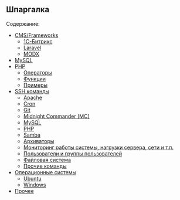 Шпаргалка
---------

Содержание:

- [CMS/Frameworks](cms-frameworks/readme.md "CMS/Frameworks")
    - [1С-Битрикс](cms-frameworks/1c-bitrix/readme.md "1С-Битрикс")
    - [Laravel](cms-frameworks/laravel/readme.md "Laravel")
    - [MODX](cms-frameworks/modx/readme.md "MODX")
- [MySQL](mysql/readme.md "MySQL")
- [PHP](php/readme.md "PHP")
    - [Операторы](php/operators.md "Операторы")
    - [Функции](php/functions.md "Функции")
    - [Примеры](php/examples/readme.md "Примеры")
- [SSH команды](ssh-commands/readme.md "SSH команды")
    - [Apache](ssh-commands/apache.md "Apache")
    - [Cron](ssh-commands/cron.md "Cron")
    - [Git](ssh-commands/git.md "Git")
    - [Midnight Commander (MC)](ssh-commands/midnight-commander.md "Midnight Commander (MC)")
    - [MySQL](ssh-commands/mysql.md "MySQL")
    - [PHP](ssh-commands/php.md "PHP")
    - [Samba](ssh-commands/samba.md "Samba")
    - [Архиваторы](ssh-commands/archivers.md "Архиваторы")
    - [Мониторинг работы системы, нагрузки сервера, сети и т.п.](ssh-commands/monitoring-system-operation-server-load-network-etc.md "Мониторинг работы системы, нагрузки сервера, сети и т.п.")
    - [Пользователи и группы пользователей](ssh-commands/users-and-user-groups.md "Пользователи и группы пользователей")
    - [Файловая система](ssh-commands/file-system.md "Файловая система")
    - [Прочие команды](ssh-commands/readme.md#other-commands "Прочие команды")
- [Операционные системы](operating-system/readme.md "Операционные системы")
    - [Ubuntu](operating-system/ubuntu/readme.md "Ubuntu")
    - [Windows](operating-system/windows/readme.md "Windows")
- [Прочее](other/readme.md "Прочее")